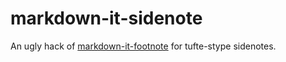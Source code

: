 # markdown-it-sidenote

An ugly hack of [markdown-it-footnote](https://github.com/markdown-it/markdown-it-footnote) for tufte-stype sidenotes.
